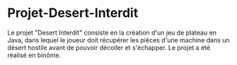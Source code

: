 # Projet-Desert-Interdit
Le projet "Desert Interdit" consiste en la création d'un jeu de plateau en Java, dans lequel le joueur doit récupérer les pièces d'une machine dans un désert hostile avant de pouvoir décoller et s'échapper. Le projet a été réalisé en binôme.
